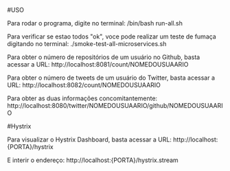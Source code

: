 
#USO

Para rodar o programa, digite no terminal:
/bin/bash run-all.sh

Para verificar se estao todos "ok", voce pode realizar um teste de fumaça digitando no terminal:
./smoke-test-all-microservices.sh


Para obter o número de repositórios de um usuário no Github, basta acessar a URL:
http://localhost:8081/count/NOMEDOUSUAARIO


Para obter o número de tweets de um usuário do Twitter, basta acessar a URL:
http://localhost:8082/count/NOMEDOUSUAARIO

Para obter as duas informações concomitantemente:
http://localhost:8080/twitter/NOMEDOUSUAARIO/github/NOMEDOUSUAARIO

#Hystrix

Para visualizar o Hystrix Dashboard, basta acessar a URL:
http://localhost:{PORTA}/hystrix

E interir o endereço:
http://localhost:{PORTA}/hystrix.stream


